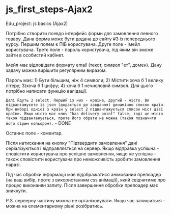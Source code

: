# js_first_steps-Ajax2
Edu_project: js basics (Ajax2)

Потрібно створити псевдо інтерфейс форми для замовлення певного товару. Дана форма може бути додана до сайту #3 із попереднього курсу.
Першим полем є ПІБ користувача.
Друге поле - імейл користувача.
Третє поле - пароль користувача, під яким він зможе зайти в особистий кабінет.

Імейл має відповідати формату email (текст, символ "ет", домен). Дану задачу можна вирішити регулярним виразом.

Пароль має: 1) Бути більшим, ніж 4 символи; 2) Містити хоча б 1 велику літеру; 3)хоча б 1 цифру; 4) хоча б 1 нечисловий символ. Для цього потрібно написати функцію валідації.

`Далі йдуть 2 select. Перший із них - країна, другий - місто. Ви підвантажуєете із json (додається до завдання) динамічно список країн. При виборі однієї з країн у select 2 підвантажується cписок міст цієї країни. Якщо місто має ключ "has delivery point" false, тоді це місто також підвантажується, проте його обрати не можна (також позначити його сірим кольором).` - DONE

Останнє поле - коментар.

Після натискання на кнопку "Підтвердити замовлення" дані серіалізуються і відправляється на сервер. Якщо відправка успішна - сповістити користувача про успішне замовлення, 
якщо не успішна - також сповістити користувача про неможливість зробити замовлення наразі.

Під час обробки інформації має відображатися анімований прелоадер (на ваш вибір, проте з використанням css анімації), який свідчитиме про процес виконанян запиту. Після завершення
обробки прелоадер має зникнути.

P.S. серверну частину можна не організовувати. Якщо час залишиться - можна на елементарному рівні розібратись.
